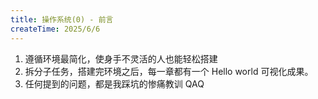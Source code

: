 ```yaml
---
title: 操作系统(0) - 前言
createTime: 2025/6/6
---
```


1. 遵循环境最简化，使身手不灵活的人也能轻松搭建
2. 拆分子任务，搭建完环境之后，每一章都有一个 Hello world 可视化成果。
3. 任何提到的问题，都是我踩坑的惨痛教训 QAQ

<script setup>
import RepoCard from 'vuepress-theme-plume/features/RepoCard.vue'
</script>
<RepoCard repo="Phantom-Bird/incenterOS" />

